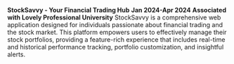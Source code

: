 **StockSavvy - Your Financial Trading Hub**
**Jan 2024-Apr 2024**
**Associated with Lovely Professional University**
StockSavvy is a comprehensive web application designed for individuals passionate about financial trading and the stock market. This platform empowers users to effectively manage their stock portfolios, providing a feature-rich experience that includes real-time and historical performance tracking, portfolio customization, and insightful alerts. 
